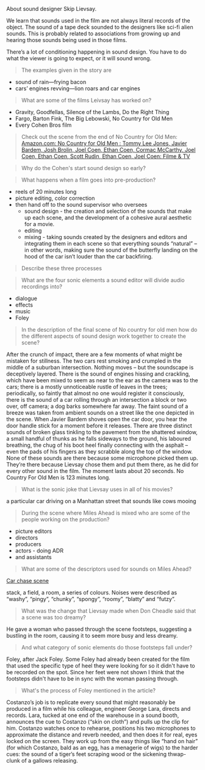 About sound designer Skip Lievsay.

We learn that sounds used in the film are not always literal records of the object. The sound of a tape deck sounded to the designers like sci-fi alien sounds. This is probably related to associations from growing up and hearing those sounds being used in those films.

There’s a lot of conditioning happening in sound design. You have to do what the viewer is going to expect, or it will sound wrong.

> The examples given in the story are

- sound of rain—frying bacon
- cars’ engines revving—lion roars and car engines

> What are some of the films Leivsay has worked on?

- Gravity, Goodfellas, Silence of the Lambs, Do the Right Thing
- Fargo, Barton Fink, The Big Lebowski, No Country for Old Men
- Every Cohen Bros film

> Check out the scene from the end of No Country for Old Men: [Amazon.com: No Country for Old Men : Tommy Lee Jones, Javier Bardem, Josh Brolin, Joel Coen, Ethan Coen, Cormac McCarthy, Joel Coen, Ethan Coen, Scott Rudin, Ethan Coen, Joel Coen: Filme & TV](https://www.amazon.com/gp/video/detail/0RSHTSPI14PQCPKAMGZP8TA0Q5)



> Why do the Cohen's start sound design so early?

> What happens when a film goes into pre-production?

- reels of 20 minutes long
- picture editing, color correction
- then hand off to the sound supervisor who oversees
  - sound design - the creation and selection of the sounds that make up each scene, and the development of a cohesive aural aesthetic for a movie.
  - editing
  - mixing - taking sounds created by the designers and editors and integrating them in each scene so that everything sounds “natural” – in other words, making sure the sound of the butterfly landing on the hood of the car isn’t louder than the car backfiring.

> Describe these three processes

> What are the four sonic elements a sound editor will divide audio recordings into?

- dialogue
- effects
- music
- Foley

> In the description of the final scene of No country for old men how do the different aspects of sound design work together to create the scene?

After the crunch of impact, there are a few moments of what might be mistaken for stillness. The two cars rest smoking and crumpled in the middle of a suburban intersection. Nothing moves – but the soundscape is deceptively layered. There is the sound of engines hissing and crackling, which have been mixed to seem as near to the ear as the camera was to the cars; there is a mostly unnoticeable rustle of leaves in the trees; periodically, so faintly that almost no one would register it consciously, there is the sound of a car rolling through an intersection a block or two over, off camera; a dog barks somewhere far away. The faint sound of a breeze was taken from ambient sounds on a street like the one depicted in the scene. When Javier Bardem shoves open the car door, you hear the door handle stick for a moment before it releases. There are three distinct sounds of broken glass tinkling to the pavement from the shattered window, a small handful of thunks as he falls sideways to the ground, his laboured breathing, the chug of his boot heel finally connecting with the asphalt – even the pads of his fingers as they scrabble along the top of the window. None of these sounds are there because some microphone picked them up. They’re there because Lievsay chose them and put them there, as he did for every other sound in the film. The moment lasts about 20 seconds. No Country For Old Men is 123 minutes long.

> What is the sonic joke that Lievsay uses in all of his movies?

a particular car driving on a Manhattan street that sounds like cows mooing

> During the scene where Miles Ahead is mixed who are some of the people working on the production?

- picture editors
- directors
- producers
- actors - doing ADR
- and assistants

> What are some of the descriptors used for sounds on Miles Ahead?

[Car chase scene](https://youtu.be/XUmDXHE7QW0?si=8jKmbT9dN8KmpL-Y&t=4424)

stack, a field, a room, a series of colours. Noises were described as “washy”, “pingy”, “chunky”, “spongy”, “roomy”, “blatty” and “futzy”.

> What was the change that Lievsay made when Don Cheadle said that a scene was too dreamy?

He gave a woman who passed through the scene footsteps, suggesting a bustling in the room, causing it to seem more busy and less dreamy.

> And what category of sonic elements do those footsteps fall under?

Foley, after Jack Foley. Some Foley had already been created for the film that used the specific type of heel they were looking for so it didn't have to be recorded on the spot. Since her feet were not shown I think that the footsteps didn't have to be in sync with the woman passing through.

> What's the process of Foley mentioned in the article?

Costanzo’s job is to replicate every sound that might reasonably be produced in a film while his colleague, engineer George Lara, directs and records. Lara, tucked at one end of the warehouse in a sound booth, announces the cue to Costanzo (“skin on cloth”) and pulls up the clip for him. Costanzo watches once to rehearse, positions his two microphones to approximate the distance and reverb needed, and then does it for real, eyes locked on the screen. They work up from the easy things like “hand on hair” (for which Costanzo, bald as an egg, has a menagerie of wigs) to the harder cues: the sound of a tiger’s feet scraping wood or the sickening thwap-clunk of a gallows releasing.
